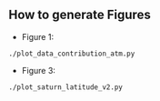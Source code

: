 ## How to generate Figures
- Figure 1: 
```
./plot_data_contribution_atm.py
```

- Figure 3:
```
./plot_saturn_latitude_v2.py
```
